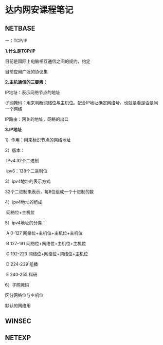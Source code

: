 # 达内网安课程笔记

## NETBASE

一：TCP/IP

**1.什么是TCP/IP**

目前是国际上电脑相互通信之间的规约，约定

目前应用广泛的协议集

**2.主机通信的三要素：**

IP地址：表示网络节点的地址

子网掩码：用来判断网络位与主机位。配合IP地址确定网络号，也就是看是否是同一个网络

IP路由：网关的地址，网络的出口

**3.IP地址**

1）作用：用来标识节点的网络地址

2）版本：

​	IPv4:32个二进制

​	ipv6：128个二进制位

3）ipv4地址的表示方式

32个二进制来表示，每8位组成一个十进制的数

4）ipv4地址的组成

​	网络位+主机位

5）ipv4地址的分类：

​	A 	0-127 网络位+主机位+主机位+主机位

​	B 	127-191 网络位+网络位+主机位+主机位

​	C 	192-223 网络位+网络位+网络位+主机位

​	D 	224-239 组播

​	E	 240-255 科研

6）子网掩码

区分网络位与主机位

默认的网络用

## WINSEC

## NETEXP

